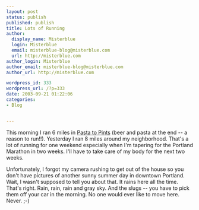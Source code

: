 ```yaml
---
layout: post
status: publish
published: publish
title: Lots of Running
author:
  display_name: Misterblue
  login: Misterblue
  email: misterblue-blog@misterblue.com
  url: http://misterblue.com
author_login: Misterblue
author_email: misterblue-blog@misterblue.com
author_url: http://misterblue.com

wordpress_id: 333
wordpress_url: /?p=333
date: 2003-09-21 01:22:06
categories:
- Blog


---
```

<p>
This morning I ran 6 miles in 
<a href="http://www.runwithpaula.com/PintsToPasta.htm">Pasta to Pints</a>
(beer and pasta at the end -- a reason to run!!).
Yesterday I ran 8 miles around my neighborhood.
That's a lot of running for one weekend especially when I'm
tapering for the
Portland Marathon in two weeks.
I'll have to take care of my body for the next two weeks.
</p>
<p>
Unfortunately, I forgot my camera rushing to get out of the house
so you don't have pictures of another sunny summer day
in downtown Portland.
Wait, I wasn't supposed to tell you about that.
It rains here all the time.  That's right.
Rain, rain, rain and gray sky.
And the slugs -- you have to pick them off your car in the morning.
No one would ever like to move here.  Never.  ;-)
</p>
